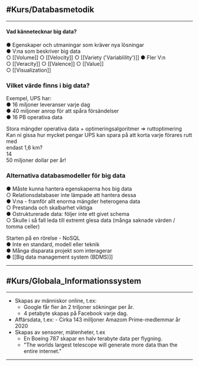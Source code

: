 ## #Kurs/Databasmetodik
***
#### Vad kännetecknar big data?  
● Egenskaper och utmaningar som kräver nya lösningar  
● V:na som beskriver big data  
	○ [[Volume]]
	○ [[Velocity]]
	○ [[Variety ('Variablility')]]
● Fler V:n  
	○ [[Veracity]]
	○ [[Valence]] 
	○ [[Value]]  
	○ [[Visualization]]

### Vilket värde finns i big data?
Exempel, UPS har:  
	● 16 miljoner leveranser varje dag  
	● 40 miljoner anrop för att spåra försändelser  
	● 16 PB operativa data  
	
Stora mängder operativa data + optimeringsalgoritmer ⇒ ruttoptimering  
Kan ni gissa hur mycket pengar UPS kan spara på att korta varje förares rutt med  
endast 1,6 km?  
14  
50 miljoner dollar per år!

### Alternativa databasmodeller för big data
● Måste kunna hantera egenskaperna hos big data  
		○ Relationsdatabaser inte lämpade att hantera dessa  
	● V:na - framför allt enorma mängder heterogena data  
		○ Prestanda och skalbarhet viktiga  
	● Ostrukturerade data: följer inte ett givet schema  
		○ Skulle i så fall leda till extremt glesa data (många saknade värden / tomma celler)

Starten på en rörelse - NoSQL  
	● Inte en standard, modell eller teknik  
	● Många disparata projekt som interagerar  
	● [[Big data management system (BDMS)]]

***
## #Kurs/Globala_Informationssystem
***
- Skapas av människor online, t.ex:
	- Google får fler än 2 triljoner sökningar per år.
	- 4 petabyte skapas på Facebook varje dag.
- Affärsdata, t.ex:
		- Cirka 143 milljoner Amazom Prime-medlemmar år 2020
- Skapas av sensorer, mätenheter, t.ex
	- En Boeing 787 skapar en halv terabyte data per flygning.
	- "The worlds largest telescope will generate more data than the entire internet."

***
